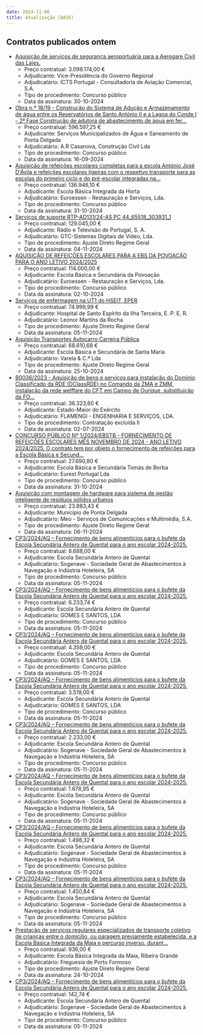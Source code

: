 ```yaml
---
date: 2024-11-06
title: Atualização (BASE)
---
```

## Contratos publicados ontem

* [Aquisição de serviços de segurança aeroportuária para a Aerogare Civil das Lajes.](https://www.base.gov.pt/Base4/pt/detalhe/?type=contratos&id=11011094)
  * Preço contratual: 3.098.174,00 €
  * Adjudicante: Vice-Presidência do Governo Regional
  * Adjudicatário: ICTS Portugal - Consultadoria de Aviação Comercial, S.A.
  * Tipo de procedimento: Concurso público
  * Data da assinatura: 30-10-2024
* [Obra n.º 18/19 - Construção do Sistema de Adução e Armazenamento de água entre os Reservatórios de Santo António II e a Lagoa do Conde I - 2ª Fase
Construção de adutora de abastecimento de água em fer...](https://www.base.gov.pt/Base4/pt/detalhe/?type=contratos&id=11011660)
  * Preço contratual: 596.597,25 €
  * Adjudicante: Serviços Municipalizados de Água e Saneamento de Ponta Delgada
  * Adjudicatário: A.R Casanova, Construção Civil Lda
  * Tipo de procedimento: Concurso público
  * Data da assinatura: 16-09-2024
* [Aquisição de refeições escolares completas para a escola António José D'Ávila e refeições escolares ligeiras com o respetivo transporte para as escolas do primeiro ciclo e do pré-escolar integradas na...](https://www.base.gov.pt/Base4/pt/detalhe/?type=contratos&id=11011720)
  * Preço contratual: 136.946,10 €
  * Adjudicante: Escola Básica Integrada da Horta
  * Adjudicatário: Euroessen - Restauração e Serviços, Lda.
  * Tipo de procedimento: Concurso público
  * Data da assinatura: 31-10-2024
* [Serviços de suporte RTP-AD131/24-AS PC 44_65518_303931_1](https://www.base.gov.pt/Base4/pt/detalhe/?type=contratos&id=11011463)
  * Preço contratual: 129.045,00 €
  * Adjudicante: Rádio e Televisão de Portugal, S. A.
  * Adjudicatário: GTC-Sistemas Digitais de Vídeo, Lda.
  * Tipo de procedimento: Ajuste Direto Regime Geral
  * Data da assinatura: 04-11-2024
* [AQUISIÇÃO DE REFEIÇÕES ESCOLARES PARA A EBS DA POVOAÇÃO PARA O ANO LETIVO 2024/2025](https://www.base.gov.pt/Base4/pt/detalhe/?type=contratos&id=11010672)
  * Preço contratual: 114.000,00 €
  * Adjudicante: Escola Básica e Secundária da Povoação
  * Adjudicatário: Euroessen - Restauração e Serviços, Lda.
  * Tipo de procedimento: Concurso público
  * Data da assinatura: 02-10-2024
* [Serviços de enfermagem na UT1 do HSEIT, EPER](https://www.base.gov.pt/Base4/pt/detalhe/?type=contratos&id=11010155)
  * Preço contratual: 74.999,99 €
  * Adjudicante: Hospital de Santo Espírito da Ilha Terceira, E. P. E. R.
  * Adjudicatário: Leonor Martins da Rocha
  * Tipo de procedimento: Ajuste Direto Regime Geral
  * Data da assinatura: 05-11-2024
* [Aquisição Transportes Autocarro Carreira Pública](https://www.base.gov.pt/Base4/pt/detalhe/?type=contratos&id=11010480)
  * Preço contratual: 68.610,68 €
  * Adjudicante: Escola Básica e Secundária de Santa Maria
  * Adjudicatário: Varela & C.ª Lda
  * Tipo de procedimento: Ajuste Direto Regime Geral
  * Data da assinatura: 25-10-2024
* [B0036/2023 - Aquisição de bens e serviços para instalação do Domínio Classificado da RDE (DClassRDE) no Comando da ZMA e ZMM, instalação da rede welffare do CFT em Campo de Ourique, substituição da FO...](https://www.base.gov.pt/Base4/pt/detalhe/?type=contratos&id=11011354)
  * Preço contratual: 36.323,60 €
  * Adjudicante: Estado-Maior do Exército
  * Adjudicatário: FLAMENGI - ENGENHARIA E SERVIÇOS, LDA.
  * Tipo de procedimento: Contratação excluída II
  * Data da assinatura: 02-07-2024
* [CONCURSO PÚBLICO Nº 1/2024/EBSTB - FORNECIMENTO DE REFEIÇÕES ESCOLARES MÊS NOVEMBRO DE 2024 -  ANO LETIVO 2024/2025. O contrato tem por objeto o fornecimento de refeições para a Escola Básica e Secund...](https://www.base.gov.pt/Base4/pt/detalhe/?type=contratos&id=11010734)
  * Preço contratual: 27.690,80 €
  * Adjudicante: Escola Básica e Secundária Tomás de Borba
  * Adjudicatário: Eurest Portugal Lda
  * Tipo de procedimento: Concurso público
  * Data da assinatura: 31-10-2024
* [Aquisição com montagem de hardware para sistema de gestão inteligente de resíduos sólidos urbanos](https://www.base.gov.pt/Base4/pt/detalhe/?type=contratos&id=11010999)
  * Preço contratual: 23.883,43 €
  * Adjudicante: Município de Ponta Delgada
  * Adjudicatário: Meo -  Serviços de Comunicações e Multimédia, S.A.
  * Tipo de procedimento: Ajuste Direto Regime Geral
  * Data da assinatura: 06-11-2024
* [CP3/2024/AQ – Fornecimento de bens alimentícios para o bufete da Escola Secundária Antero de Quental para o ano escolar 2024-2025.](https://www.base.gov.pt/Base4/pt/detalhe/?type=contratos&id=11010628)
  * Preço contratual: 8.688,00 €
  * Adjudicante: Escola Secundária Antero de Quental
  * Adjudicatário: Sogenave - Sociedade Geral de Abastecimentos à Navegação e Indústria Hoteleira, SA
  * Tipo de procedimento: Concurso público
  * Data da assinatura: 05-11-2024
* [CP3/2024/AQ – Fornecimento de bens alimentícios para o bufete da Escola Secundária Antero de Quental para o ano escolar 2024-2025.](https://www.base.gov.pt/Base4/pt/detalhe/?type=contratos&id=11010489)
  * Preço contratual: 6.233,74 €
  * Adjudicante: Escola Secundária Antero de Quental
  * Adjudicatário: GOMES E SANTOS, LDA
  * Tipo de procedimento: Concurso público
  * Data da assinatura: 05-11-2024
* [CP3/2024/AQ – Fornecimento de bens alimentícios para o bufete da Escola Secundária Antero de Quental para o ano escolar 2024-2025.](https://www.base.gov.pt/Base4/pt/detalhe/?type=contratos&id=11010544)
  * Preço contratual: 4.359,00 €
  * Adjudicante: Escola Secundária Antero de Quental
  * Adjudicatário: GOMES E SANTOS, LDA
  * Tipo de procedimento: Concurso público
  * Data da assinatura: 05-11-2024
* [CP3/2024/AQ – Fornecimento de bens alimentícios para o bufete da Escola Secundária Antero de Quental para o ano escolar 2024-2025.](https://www.base.gov.pt/Base4/pt/detalhe/?type=contratos&id=11010534)
  * Preço contratual: 3.519,00 €
  * Adjudicante: Escola Secundária Antero de Quental
  * Adjudicatário: GOMES E SANTOS, LDA
  * Tipo de procedimento: Concurso público
  * Data da assinatura: 05-11-2024
* [CP3/2024/AQ – Fornecimento de bens alimentícios para o bufete da Escola Secundária Antero de Quental para o ano escolar 2024-2025.](https://www.base.gov.pt/Base4/pt/detalhe/?type=contratos&id=11010618)
  * Preço contratual: 2.233,00 €
  * Adjudicante: Escola Secundária Antero de Quental
  * Adjudicatário: Sogenave - Sociedade Geral de Abastecimentos à Navegação e Indústria Hoteleira, SA
  * Tipo de procedimento: Concurso público
  * Data da assinatura: 05-11-2024
* [CP3/2024/AQ – Fornecimento de bens alimentícios para o bufete da Escola Secundária Antero de Quental para o ano escolar 2024-2025.](https://www.base.gov.pt/Base4/pt/detalhe/?type=contratos&id=11010649)
  * Preço contratual: 1.678,95 €
  * Adjudicante: Escola Secundária Antero de Quental
  * Adjudicatário: Sogenave - Sociedade Geral de Abastecimentos à Navegação e Indústria Hoteleira, SA
  * Tipo de procedimento: Concurso público
  * Data da assinatura: 05-11-2024
* [CP3/2024/AQ – Fornecimento de bens alimentícios para o bufete da Escola Secundária Antero de Quental para o ano escolar 2024-2025.](https://www.base.gov.pt/Base4/pt/detalhe/?type=contratos&id=11010614)
  * Preço contratual: 1.498,32 €
  * Adjudicante: Escola Secundária Antero de Quental
  * Adjudicatário: Sogenave - Sociedade Geral de Abastecimentos à Navegação e Indústria Hoteleira, SA
  * Tipo de procedimento: Concurso público
  * Data da assinatura: 05-11-2024
* [CP3/2024/AQ – Fornecimento de bens alimentícios para o bufete da Escola Secundária Antero de Quental para o ano escolar 2024-2025.](https://www.base.gov.pt/Base4/pt/detalhe/?type=contratos&id=11010674)
  * Preço contratual: 1.450,84 €
  * Adjudicante: Escola Secundária Antero de Quental
  * Adjudicatário: Sogenave - Sociedade Geral de Abastecimentos à Navegação e Indústria Hoteleira, SA
  * Tipo de procedimento: Concurso público
  * Data da assinatura: 05-11-2024
* [Prestação de serviços regulares especializados de transporte coletivo de crianças entre o domicílio, ou paragem previamente estabelecida, e a Escola Básica Integrada da Maia e percurso inverso, durant...](https://www.base.gov.pt/Base4/pt/detalhe/?type=contratos&id=11010412)
  * Preço contratual: 936,00 €
  * Adjudicante: Escola Básica Integrada da Maia, Ribeira Grande
  * Adjudicatário: Freguesia de Porto Formoso
  * Tipo de procedimento: Ajuste Direto Regime Geral
  * Data da assinatura: 24-10-2024
* [CP3/2024/AQ – Fornecimento de bens alimentícios para o bufete da Escola Secundária Antero de Quental para o ano escolar 2024-2025.](https://www.base.gov.pt/Base4/pt/detalhe/?type=contratos&id=11010681)
  * Preço contratual: 142,74 €
  * Adjudicante: Escola Secundária Antero de Quental
  * Adjudicatário: Sogenave - Sociedade Geral de Abastecimentos à Navegação e Indústria Hoteleira, SA
  * Tipo de procedimento: Concurso público
  * Data da assinatura: 05-11-2024

